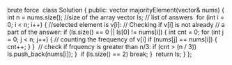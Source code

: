 brute force
​
class Solution {
public:
vector<int> majorityElement(vector<int>& nums) {
int n = nums.size(); //size of the array
vector<int> ls; // list of answers
​
for (int i = 0; i < n; i++) {
//selected element is v[i]:
// Checking if v[i] is not already
// a part of the answer:
if (ls.size() == 0 || ls[0] != nums[i]) {
int cnt = 0;
for (int j = 0; j < n; j++) {
// counting the frequency of v[i]
if (nums[j] == nums[i]) {
cnt++;
}
}
​
// check if frquency is greater than n/3:
if (cnt > (n / 3))
ls.push_back(nums[i]);
}
​
if (ls.size() == 2) break;
}
​
return ls;
}
};